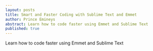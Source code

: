 ```yaml
---
layout: posts
title: Smart and Faster Coding with Sublime Text and Emmet
author: Prince Emineys
abstract: Learn how to code faster using Emmet and Sublime Text
published: true
---
```


Learn how to code faster using Emmet and Sublime Text
